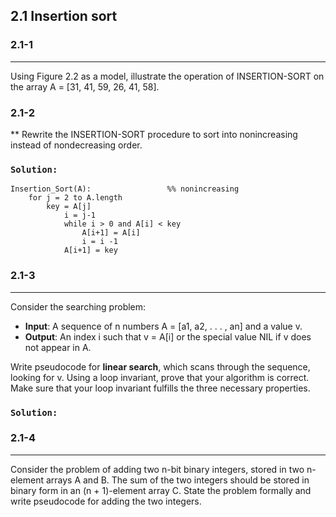 ## 2.1 Insertion sort

### 2.1-1
***
Using Figure 2.2 as a model, illustrate the operation of INSERTION-SORT on the array A = [31, 41, 59, 26, 41, 58].

### 2.1-2
**
Rewrite the INSERTION-SORT procedure to sort into nonincreasing instead of nondecreasing order.

### `Solution:`
	Insertion_Sort(A):                 %% nonincreasing
		for j = 2 to A.length
   			key = A[j]
     			i = j-1
     			while i > 0 and A[i] < key
       				A[i+1] = A[i]
       				i = i -1
     			A[i+1] = key
     			
### 2.1-3
***
Consider the searching problem:

* **Input**: A sequence of n numbers A = [a1, a2, . . . , an] and a value v.
* **Output**: An index i such that v = A[i] or the special value NIL if v does not appear in A.

Write pseudocode for **linear search**, which scans through the sequence, looking for v. Using a loop invariant, prove that your algorithm is correct. Make sure that your loop invariant fulfills the three necessary properties.

### `Solution:`
	

### 2.1-4
***
Consider the problem of adding two n-bit binary integers, stored in two n-element arrays A and B. The sum of the two integers should be stored in binary form in an (n + 1)-element array C. State the problem formally and write pseudocode for adding the two integers.
